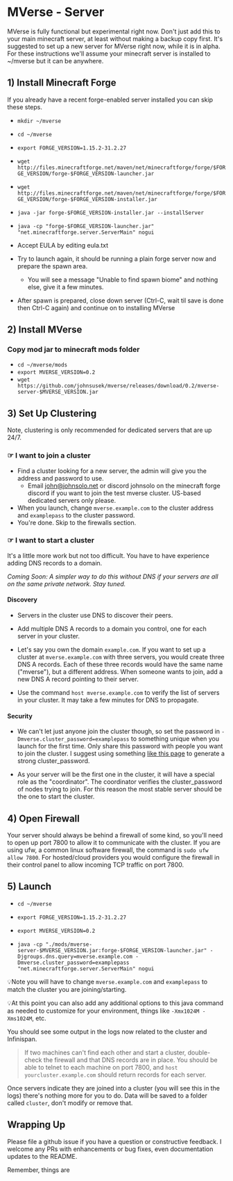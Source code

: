 # MVerse - Server

MVerse is fully functional but experimental right now.
Don't just add this to your main minecraft server, at least without making a backup copy first.
It's suggested to set up a new server for MVerse right now,
while it is in alpha. For these instructions we'll assume your minecraft server is installed to ~/mverse but it can be anywhere. 

## 1) Install Minecraft Forge

If you already have a recent forge-enabled server installed you can skip these steps.

- `mkdir ~/mverse`

- `cd ~/mverse`

- `export FORGE_VERSION=1.15.2-31.2.27`

- `wget http://files.minecraftforge.net/maven/net/minecraftforge/forge/$FORGE_VERSION/forge-$FORGE_VERSION-launcher.jar`

- `wget http://files.minecraftforge.net/maven/net/minecraftforge/forge/$FORGE_VERSION/forge-$FORGE_VERSION-installer.jar`

- `java -jar forge-$FORGE_VERSION-installer.jar --installServer`

- `java -cp "forge-$FORGE_VERSION-launcher.jar" "net.minecraftforge.server.ServerMain" nogui`

- Accept EULA by editing eula.txt

- Try to launch again, it should be running a plain forge server now and prepare the spawn area.
  - You will see a message "Unable to find spawn biome" and nothing else, give it a few minutes.

- After spawn is prepared, close down server (Ctrl-C, wait til save is done then Ctrl-C again) and continue on to installing MVerse

## 2) Install MVerse

### Copy mod jar to minecraft mods folder
- `cd ~/mverse/mods`
- `export MVERSE_VERSION=0.2`
- `wget https://github.com/johnsusek/mverse/releases/download/0.2/mverse-server-$MVERSE_VERSION.jar`

## 3) Set Up Clustering

Note, clustering is only recommended for dedicated servers that are up 24/7.

### ☞ I want to join a cluster

* Find a cluster looking for a new server, the admin will give you the address and password to use.
  * Email john@johnsolo.net or discord johnsolo on the minecraft forge discord if you want to join the test mverse cluster. US-based dedicated servers only please.
* When you launch, change `mverse.example.com` to the cluster address and `examplepass` to the cluster password.
* You're done. Skip to the firewalls section.

### ☞ I want to start a cluster

It's a little more work but not too difficult. You have to have experience adding DNS records to a domain.

_Coming Soon: A simpler way to do this without DNS if your servers are all on the same private network. Stay tuned._

#### Discovery

* Servers in the cluster use DNS to discover their peers.

* Add multiple DNS A records to a domain you control, one for each server in your cluster.

* Let's say you own the domain `example.com`. If you want to set up a cluster at `mverse.example.com` with three servers, you would create three DNS A records. Each of these three records would have the same name ("mverse"), but a different address. When someone wants to join, add a new DNS A record pointing to their server.

* Use the command `host mverse.example.com` to verify the list of servers in your cluster. It may take a few minutes for DNS to propagate.

#### Security

* We can't let just anyone join the cluster though, so set the password in `-Dmverse.cluster_password=examplepass` to something unique when you launch for the first time. Only share this password with people you want to join the cluster. I suggest using something [like this page](https://www.lastpass.com/password-generator) to generate a strong cluster_password.

* As your server will be the first one in the cluster, it will have a special role as the "coordinator". The coordinator verifies the cluster_password of nodes trying to join. For this reason the most stable server should be the one to start the cluster.

## 4) Open Firewall

Your server should always be behind a firewall of some kind, so you'll need to open up port 7800 to allow it to communicate with the cluster. If you are using ufw, a common linux software firewall, the command is `sudo ufw allow 7800`. For hosted/cloud providers you would configure the firewall in their control panel to allow incoming TCP traffic on port 7800.

## 5) Launch

- `cd ~/mverse`

- `export FORGE_VERSION=1.15.2-31.2.27`

- `export MVERSE_VERSION=0.2`

- `java -cp "./mods/mverse-server-$MVERSE_VERSION.jar:forge-$FORGE_VERSION-launcher.jar" -Djgroups.dns.query=mverse.example.com -Dmverse.cluster_password=examplepass "net.minecraftforge.server.ServerMain" nogui`

💡Note you will have to change `mverse.example.com` and `examplepass` to match the cluster you are joining/starting.

💡At this point you can also add any additional options to this java command as needed to customize for your environment, things like `-Xmx1024M -Xms1024M`, etc.

You should see some output in the logs now related to the cluster and Infinispan.

> If two machines can't find each other and start a cluster, double-check the firewall and that DNS records are in place. You should be able to telnet to each machine on port 7800, and `host yourcluster.example.com` should return records for each server.

Once servers indicate they are joined into a cluster (you will see this in the logs) there's nothing more for you to do. Data will be saved to a folder called `cluster`, don't modify or remove that.

## Wrapping Up

Please file a github issue if you have a question or constructive feedback. I welcome any PRs with enhancements or bug fixes, even documentation updates to the README.

Remember, things are
